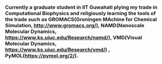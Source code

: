 ### Currently a graduate student in IIT Guwahati plying my trade in Computational Biophysics and religiously learning the tools of the trade such as GROMACS(Groningen MAchine for Chemical Simulation, http://www.gromacs.org/), NAMD(Nanoscale Molecular Dynamics, https://www.ks.uiuc.edu/Research/namd/), VMD(Visual Molecular Dynamics, https://www.ks.uiuc.edu/Research/vmd/) , PyMOL(https://pymol.org/2/).
